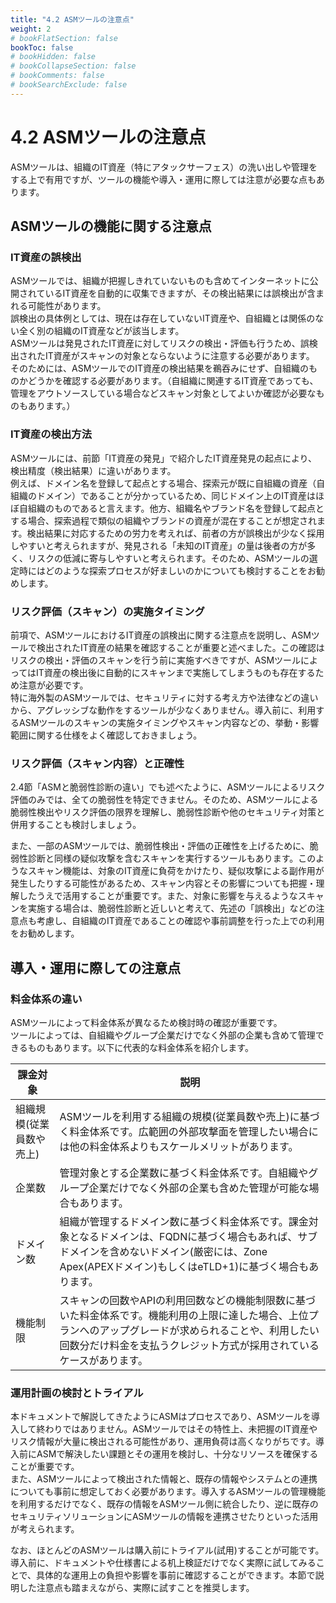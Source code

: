 ```yaml
---
title: "4.2 ASMツールの注意点"
weight: 2
# bookFlatSection: false
bookToc: false
# bookHidden: false
# bookCollapseSection: false
# bookComments: false
# bookSearchExclude: false
---
```


# 4.2 ASMツールの注意点
ASMツールは、組織のIT資産（特にアタックサーフェス）の洗い出しや管理をする上で有用ですが、ツールの機能や導入・運用に際しては注意が必要な点もあります。

## ASMツールの機能に関する注意点

### IT資産の誤検出

ASMツールでは、組織が把握しきれていないものも含めてインターネットに公開されているIT資産を自動的に収集できますが、その検出結果には誤検出が含まれる可能性があります。  
誤検出の具体例としては、現在は存在していないIT資産や、自組織とは関係のない全く別の組織のIT資産などが該当します。  
ASMツールは発見されたIT資産に対してリスクの検出・評価も行うため、誤検出されたIT資産がスキャンの対象とならないように注意する必要があります。  
そのためには、ASMツールでのIT資産の検出結果を鵜吞みにせず、自組織のものかどうかを確認する必要があります。（自組織に関連するIT資産であっても、管理をアウトソースしている場合などスキャン対象としてよいか確認が必要なものもあります。）

### IT資産の検出方法

ASMツールには、前節「IT資産の発見」で紹介したIT資産発見の起点により、検出精度（検出結果）に違いがあります。  
例えば、ドメイン名を登録して起点とする場合、探索元が既に自組織の資産（自組織のドメイン）であることが分かっているため、同じドメイン上のIT資産はほぼ自組織のものであると言えます。他方、組織名やブランド名を登録して起点とする場合、探索過程で類似の組織やブランドの資産が混在することが想定されます。検出結果に対応するための労力を考えれば、前者の方が誤検出が少なく採用しやすいと考えられますが、発見される「未知のIT資産」の量は後者の方が多く、リスクの低減に寄与しやすいと考えられます。そのため、ASMツールの選定時にはどのような探索プロセスが好ましいのかについても検討することをお勧めします。

### リスク評価（スキャン）の実施タイミング

前項で、ASMツールにおけるIT資産の誤検出に関する注意点を説明し、ASMツールで検出されたIT資産の結果を確認することが重要と述べました。この確認はリスクの検出・評価のスキャンを行う前に実施すべきですが、ASMツールによってはIT資産の検出後に自動的にスキャンまで実施してしまうものも存在するため注意が必要です。  
特に海外製のASMツールでは、セキュリティに対する考え方や法律などの違いから、アグレッシブな動作をするツールが少なくありません。導入前に、利用するASMツールのスキャンの実施タイミングやスキャン内容などの、挙動・影響範囲に関する仕様をよく確認しておきましょう。  

### リスク評価（スキャン内容）と正確性

2.4節「ASMと脆弱性診断の違い」でも述べたように、ASMツールによるリスク評価のみでは、全ての脆弱性を特定できません。そのため、ASMツールによる脆弱性検出やリスク評価の限界を理解し、脆弱性診断や他のセキュリティ対策と併用することも検討しましょう。  

また、一部のASMツールでは、脆弱性検出・評価の正確性を上げるために、脆弱性診断と同様の疑似攻撃を含むスキャンを実行するツールもあります。このようなスキャン機能は、対象のIT資産に負荷をかけたり、疑似攻撃による副作用が発生したりする可能性があるため、スキャン内容とその影響についても把握・理解したうえで活用することが重要です。また、対象に影響を与えるようなスキャンを実施する場合は、脆弱性診断と近しいと考えて、先述の「誤検出」などの注意点も考慮し、自組織のIT資産であることの確認や事前調整を行った上での利用をお勧めします。

## 導入・運用に際しての注意点

### 料金体系の違い

ASMツールによって料金体系が異なるため検討時の確認が重要です。  
ツールによっては、自組織やグループ企業だけでなく外部の企業も含めて管理できるものもあります。以下に代表的な料金体系を紹介します。

| 課金対象 | 説明 |
| ------- | ---- |
| 組織規模(従業員数や売上) | ASMツールを利用する組織の規模(従業員数や売上)に基づく料金体系です。広範囲の外部攻撃面を管理したい場合には他の料金体系よりもスケールメリットがあります。|
| 企業数 | 管理対象とする企業数に基づく料金体系です。自組織やグループ企業だけでなく外部の企業も含めた管理が可能な場合もあります。 |
| ドメイン数 | 組織が管理するドメイン数に基づく料金体系です。課金対象となるドメインは、FQDNに基づく場合もあれば、サブドメインを含めないドメイン(厳密には、Zone Apex(APEXドメイン)もしくはeTLD+1)に基づく場合もあります。 |
| 機能制限 | スキャンの回数やAPIの利用回数などの機能制限数に基づいた料金体系です。機能利用の上限に達した場合、上位プランへのアップグレードが求められることや、利用したい回数分だけ料金を支払うクレジット方式が採用されているケースがあります。 |

### 運用計画の検討とトライアル

本ドキュメントで解説してきたようにASMはプロセスであり、ASMツールを導入して終わりではありません。ASMツールではその特性上、未把握のIT資産やリスク情報が大量に検出される可能性があり、運用負荷は高くなりがちです。導入前にASMで解決したい課題とその運用を検討し、十分なリソースを確保することが重要です。  
また、ASMツールによって検出された情報と、既存の情報やシステムとの連携についても事前に想定しておく必要があります。導入するASMツールの管理機能を利用するだけでなく、既存の情報をASMツール側に統合したり、逆に既存のセキュリティソリューションにASMツールの情報を連携させたりといった活用が考えられます。  

なお、ほとんどのASMツールは購入前にトライアル(試用)することが可能です。導入前に、ドキュメントや仕様書による机上検証だけでなく実際に試してみることで、具体的な運用上の負担や影響を事前に確認することができます。本節で説明した注意点も踏まえながら、実際に試すことを推奨します。

